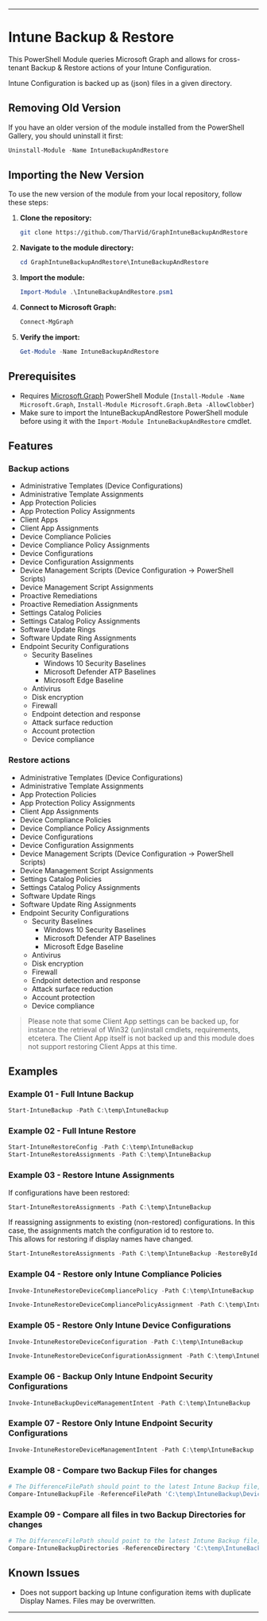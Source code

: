 
---

# Intune Backup & Restore

This PowerShell Module queries Microsoft Graph and allows for cross-tenant Backup & Restore actions of your Intune Configuration.

Intune Configuration is backed up as (json) files in a given directory.

## Removing Old Version

If you have an older version of the module installed from the PowerShell Gallery, you should uninstall it first:

```powershell
Uninstall-Module -Name IntuneBackupAndRestore
```

## Importing the New Version

To use the new version of the module from your local repository, follow these steps:

1. **Clone the repository:**

   ```bash
   git clone https://github.com/TharVid/GraphIntuneBackupAndRestore
   ```

2. **Navigate to the module directory:**

   ```powershell
   cd GraphIntuneBackupAndRestore\IntuneBackupAndRestore
   ```

3. **Import the module:**

   ```powershell
   Import-Module .\IntuneBackupAndRestore.psm1
   ```

4. **Connect to Microsoft Graph:**

   ```powershell
   Connect-MgGraph
   ```

5. **Verify the import:**

   ```powershell
   Get-Module -Name IntuneBackupAndRestore
   ```

## Prerequisites

- Requires [Microsoft.Graph](https://github.com/microsoftgraph/msgraph-sdk-powershell) PowerShell Module (`Install-Module -Name Microsoft.Graph`, `Install-Module Microsoft.Graph.Beta -AllowClobber`)
- Make sure to import the IntuneBackupAndRestore PowerShell module before using it with the `Import-Module IntuneBackupAndRestore` cmdlet.

## Features

### Backup actions

- Administrative Templates (Device Configurations)
- Administrative Template Assignments
- App Protection Policies
- App Protection Policy Assignments
- Client Apps
- Client App Assignments
- Device Compliance Policies
- Device Compliance Policy Assignments
- Device Configurations
- Device Configuration Assignments
- Device Management Scripts (Device Configuration -> PowerShell Scripts)
- Device Management Script Assignments
- Proactive Remediations
- Proactive Remediation Assignments
- Settings Catalog Policies
- Settings Catalog Policy Assignments
- Software Update Rings
- Software Update Ring Assignments
- Endpoint Security Configurations
  - Security Baselines
    - Windows 10 Security Baselines
    - Microsoft Defender ATP Baselines
    - Microsoft Edge Baseline
  - Antivirus
  - Disk encryption
  - Firewall
  - Endpoint detection and response
  - Attack surface reduction
  - Account protection
  - Device compliance

### Restore actions

- Administrative Templates (Device Configurations)
- Administrative Template Assignments
- App Protection Policies
- App Protection Policy Assignments
- Client App Assignments
- Device Compliance Policies
- Device Compliance Policy Assignments
- Device Configurations
- Device Configuration Assignments
- Device Management Scripts (Device Configuration -> PowerShell Scripts)
- Device Management Script Assignments
- Settings Catalog Policies
- Settings Catalog Policy Assignments
- Software Update Rings
- Software Update Ring Assignments
- Endpoint Security Configurations
  - Security Baselines
    - Windows 10 Security Baselines
    - Microsoft Defender ATP Baselines
    - Microsoft Edge Baseline
  - Antivirus
  - Disk encryption
  - Firewall
  - Endpoint detection and response
  - Attack surface reduction
  - Account protection
  - Device compliance

> Please note that some Client App settings can be backed up, for instance the retrieval of Win32 (un)install cmdlets, requirements, etcetera. The Client App itself is not backed up and this module does not support restoring Client Apps at this time.

## Examples

### Example 01 - Full Intune Backup

```powershell
Start-IntuneBackup -Path C:\temp\IntuneBackup
```

### Example 02 - Full Intune Restore

```powershell
Start-IntuneRestoreConfig -Path C:\temp\IntuneBackup
Start-IntuneRestoreAssignments -Path C:\temp\IntuneBackup
```

### Example 03 - Restore Intune Assignments

If configurations have been restored:

```powershell
Start-IntuneRestoreAssignments -Path C:\temp\IntuneBackup
```

If reassigning assignments to existing (non-restored) configurations. In this case, the assignments match the configuration id to restore to.  
This allows for restoring if display names have changed.

```powershell
Start-IntuneRestoreAssignments -Path C:\temp\IntuneBackup -RestoreById $true
```

### Example 04 - Restore only Intune Compliance Policies

```powershell
Invoke-IntuneRestoreDeviceCompliancePolicy -Path C:\temp\IntuneBackup
```

```powershell
Invoke-IntuneRestoreDeviceCompliancePolicyAssignment -Path C:\temp\IntuneBackup
```

### Example 05 - Restore Only Intune Device Configurations

```powershell
Invoke-IntuneRestoreDeviceConfiguration -Path C:\temp\IntuneBackup
```

```powershell
Invoke-IntuneRestoreDeviceConfigurationAssignment -Path C:\temp\IntuneBackup
```

### Example 06 - Backup Only Intune Endpoint Security Configurations

```powershell
Invoke-IntuneBackupDeviceManagementIntent -Path C:\temp\IntuneBackup
```

### Example 07 - Restore Only Intune Endpoint Security Configurations

```powershell
Invoke-IntuneRestoreDeviceManagementIntent -Path C:\temp\IntuneBackup
```

### Example 08 - Compare two Backup Files for changes

```powershell
# The DifferenceFilePath should point to the latest Intune Backup file, as it might contain new properties.
Compare-IntuneBackupFile -ReferenceFilePath 'C:\temp\IntuneBackup\Device Configurations\Windows - Endpoint Protection.json' -DifferenceFilePath 'C:\temp\IntuneBackupLatest\Device Configurations\Windows - Endpoint Protection.json'
```

### Example 09 - Compare all files in two Backup Directories for changes

```powershell
# The DifferenceFilePath should point to the latest Intune Backup file, as it might contain new properties.
Compare-IntuneBackupDirectories -ReferenceDirectory 'C:\temp\IntuneBackup' -DifferenceDirectory 'C:\temp\IntuneBackup2'
```

## Known Issues

- Does not support backing up Intune configuration items with duplicate Display Names. Files may be overwritten.

---
